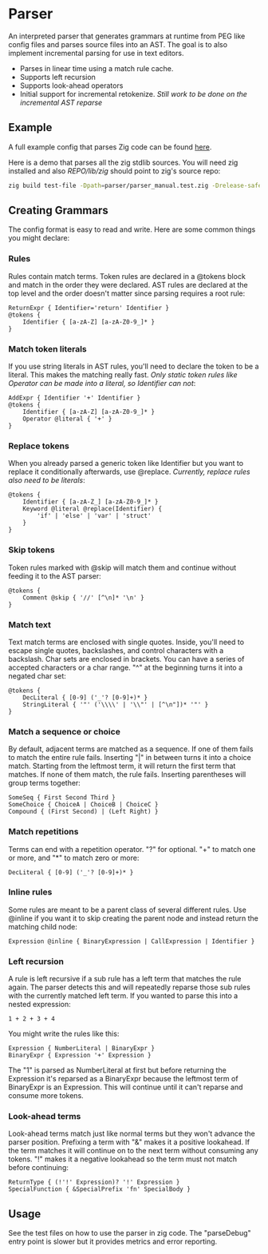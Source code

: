 # Parser

An interpreted parser that generates grammars at runtime from PEG like config files and parses source files into an AST. The goal is to also implement incremental parsing for use in text editors.
- Parses in linear time using a match rule cache.
- Supports left recursion
- Supports look-ahead operators
- Initial support for incremental retokenize. *Still work to be done on the incremental AST reparse*

## Example

A full example config that parses Zig code can be found [here](https://github.com/fubark/cosmic/blob/master/parser/grammars.zig).

Here is a demo that parses all the zig stdlib sources.
You will need zig installed and also *REPO/lib/zig* should point to zig's source repo:
```sh
zig build test-file -Dpath=parser/parser_manual.test.zig -Drelease-safe
```

## Creating Grammars

The config format is easy to read and write. Here are some common things you might declare:

### Rules
Rules contain match terms. Token rules are declared in a @tokens block and match in the order they were declared. AST rules are declared at the top level and the order doesn't matter since parsing requires a root rule:

```
ReturnExpr { Identifier='return' Identifier }
@tokens {
    Identifier { [a-zA-Z] [a-zA-Z0-9_]* }
}
```

### Match token literals
If you use string literals in AST rules, you'll need to declare the token to be a literal. This makes the matching really fast. *Only static token rules like Operator can be made into a literal, so Identifier can not*:
```
AddExpr { Identifier '+' Identifier }
@tokens {
    Identifier { [a-zA-Z] [a-zA-Z0-9_]* }
    Operator @literal { '+' }
}
```

### Replace tokens
When you already parsed a generic token like Identifier but you want to replace it conditionally afterwards, use @replace. *Currently, replace rules also need to be literals*:
```
@tokens {
    Identifier { [a-zA-Z_] [a-zA-Z0-9_]* }
    Keyword @literal @replace(Identifier) {
        'if' | 'else' | 'var' | 'struct'
    }
}
```

### Skip tokens
Token rules marked with @skip will match them and continue without feeding it to the AST parser:
```
@tokens {
    Comment @skip { '//' [^\n]* '\n' }
}
```

### Match text
Text match terms are enclosed with single quotes. Inside, you'll need to escape single quotes, backslashes, and control characters with a backslash. Char sets are enclosed in brackets. You can have a series of accepted characters or a char range. "^" at the beginning turns it into a negated char set:
```
@tokens {
    DecLiteral { [0-9] ('_'? [0-9]+)* }
    StringLiteral { '"' ('\\\\' | '\\"' | [^\n"])* '"' }
}
```

### Match a sequence or choice
By default, adjacent terms are matched as a sequence. If one of them fails to match the entire rule fails. Inserting "|" in between turns it into a choice match. Starting from the leftmost term, it will return the first term that matches. If none of them match, the rule fails. Inserting parentheses will group terms together:
```
SomeSeq { First Second Third }
SomeChoice { ChoiceA | ChoiceB | ChoiceC }
Compound { (First Second) | (Left Right) }
```

### Match repetitions
Terms can end with a repetition operator. "?" for optional. "+" to match one or more, and "*" to match zero or more:
```
DecLiteral { [0-9] ('_'? [0-9]+)* }
```

### Inline rules
Some rules are meant to be a parent class of several different rules. Use @inline if you want it to skip creating the parent node and instead return the matching child node:
```
Expression @inline { BinaryExpression | CallExpression | Identifier }
```

### Left recursion
A rule is left recursive if a sub rule has a left term that matches the rule again. The parser detects this and will repeatedly reparse those sub rules with the currently matched left term. If you wanted to parse this into a nested expression:
```
1 + 2 + 3 + 4
```
You might write the rules like this:
```
Expression { NumberLiteral | BinaryExpr }
BinaryExpr { Expression '+' Expression }
```
The "1" is parsed as NumberLiteral at first but before returning the Expression it's reparsed as a BinaryExpr because the leftmost term of BinaryExpr is an Expression. This will continue until it can't reparse and consume more tokens.

### Look-ahead terms
Look-ahead terms match just like normal terms but they won't advance the parser position. Prefixing a term with "&" makes it a positive lookahead. If the term matches it will continue on to the next term without consuming any tokens. "!" makes it a negative lookahead so the term must not match before continuing:
```
ReturnType { (!'!' Expression)? '!' Expression }
SpecialFunction { &SpecialPrefix 'fn' SpecialBody }
```

## Usage

See the test files on how to use the parser in zig code. The "parseDebug" entry point is slower but it provides metrics and error reporting.